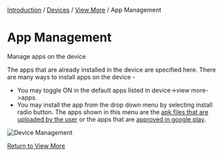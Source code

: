 [Introduction](../../../index.md) / [Devices](../../index.md) / [View More](../index.md) / App Management

# App Management

Manage apps on the device

The apps that are already installed in the device are specified here. There are many ways to install apps on the device -

*   You may toggle ON in the default apps listed in device->view more->apps.
*   You may install the app from the drop down menu by selecting install radio button. The apps shown in this menu are the [apk files that are uploaded by the user](../../../app-management/index.md) or the apps that are [approved in google play](../../../device-template/how-approve-google-play-store-app/index.md).

![Device Management](https://documentation-media.s3.amazonaws.com/images/3_DM.width-800.png?AWSAccessKeyId=AKIAJHOTEM5S4GAN2SGA)

[Return to View More](../index.md)
